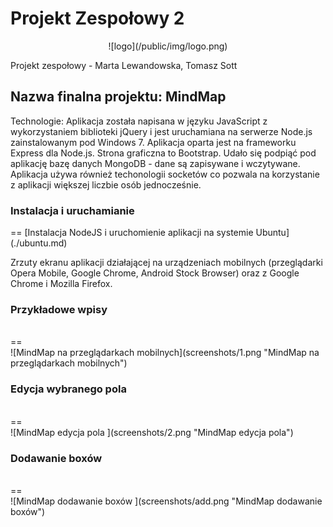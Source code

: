 Projekt Zespołowy 2
==
<center> ![logo](/public/img/logo.png) </center>


Projekt zespołowy - Marta Lewandowska, Tomasz Sott


<h2> Nazwa finalna projektu: MindMap </h2>
Technologie: Aplikacja została napisana w języku JavaScript z wykorzystaniem biblioteki jQuery i jest uruchamiana na serwerze Node.js zainstalowanym pod Windows 7. Aplikacja oparta jest na frameworku Express dla Node.js. Strona graficzna to Bootstrap. Udało się podpiąć pod aplikację bazę danych MongoDB - dane są zapisywane i wczytywane. Aplikacja używa również techonologii socketów co pozwala na korzystanie z aplikacji większej liczbie osób jednocześnie.


<h3>Instalacja i uruchamianie</h3>
==
[Instalacja NodeJS i uruchomienie aplikacji na systemie Ubuntu](./ubuntu.md)

Zrzuty ekranu aplikacji działającej na urządzeniach mobilnych (przeglądarki Opera Mobile, Google Chrome, Android Stock Browser) oraz z Google Chrome i Mozilla Firefox.

<h3>Przykładowe wpisy</h3> <br/>
==
<br/>
![MindMap na przeglądarkach mobilnych](screenshots/1.png "MindMap na przeglądarkach mobilnych")
<br/>
<h3>Edycja wybranego pola</h3> <br/>
==
<br/>
![MindMap edycja pola ](screenshots/2.png "MindMap edycja pola")
</br>
<h3>Dodawanie boxów</h3> <br/>
==
<br/>
![MindMap dodawanie boxów ](screenshots/add.png "MindMap dodawanie boxów")
</br>

